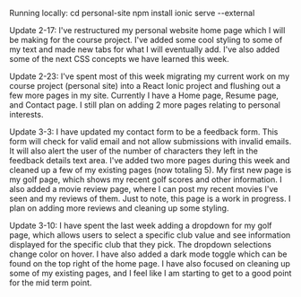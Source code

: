 Running locally:
cd personal-site
npm install
ionic serve --external

Update 2-17: I've restructured my personal website home page which I will be making for the course project.
I've added some cool styling to some of my text and made new tabs for what I will eventually add.  I've also
added some of the next CSS concepts we have learned this week.

Update 2-23: I've spent most of this week migrating my current work on my course project (personal site) into a React Ionic project and flushing out a few more pages in my site.  Currently I have a Home page, Resume page, and Contact page.  I still plan on adding 2 more pages relating to personal interests.

Update 3-3: I have updated my contact form to be a feedback form.  This form will check for valid email and not allow submissions with invalid emails.  It will also alert the user of the number of characters they left in the feedback details text area. I've added two more pages during this week and cleaned up a few of my existing pages (now totaling 5).  My first new page
is my golf page, which shows my recent golf scores and other information.  I also added a movie review page, where I can post my
recent movies I've seen and my reviews of them.  Just to note, this page is a work in progress.  I plan on adding more reviews and
cleaning up some styling.

Update 3-10: I have spent the last week adding a dropdown for my golf page, which allows users to select a specific club value and see information displayed
for the specific club that they pick.  The dropdown selections change color on hover.  I have also added a dark mode toggle which can be found on the top right
of the home page.  I have also focused on cleaning up some of my existing pages, and I feel like I am starting to get to a good point for the mid term point.